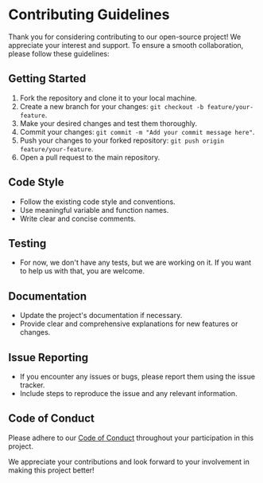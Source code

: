 # Contributing Guidelines

Thank you for considering contributing to our open-source project! We appreciate your interest and support. To ensure a smooth collaboration, please follow these guidelines:

## Getting Started

1. Fork the repository and clone it to your local machine.
2. Create a new branch for your changes: `git checkout -b feature/your-feature`.
3. Make your desired changes and test them thoroughly.
4. Commit your changes: `git commit -m "Add your commit message here"`.
5. Push your changes to your forked repository: `git push origin feature/your-feature`.
6. Open a pull request to the main repository.

## Code Style

- Follow the existing code style and conventions.
- Use meaningful variable and function names.
- Write clear and concise comments.

## Testing

- For now, we don't have any tests, but we are working on it. If you want to help us with that, you are welcome.

## Documentation

- Update the project's documentation if necessary.
- Provide clear and comprehensive explanations for new features or changes.

## Issue Reporting

- If you encounter any issues or bugs, please report them using the issue tracker.
- Include steps to reproduce the issue and any relevant information.

## Code of Conduct

Please adhere to our [Code of Conduct](./CODE_OF_CONDUCT.md) throughout your participation in this project.

We appreciate your contributions and look forward to your involvement in making this project better!
